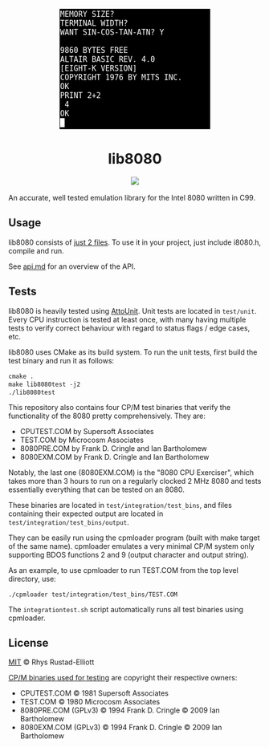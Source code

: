 <p align="center">
  <img src="images/8kbas.png"/>
</p>
<h1 align="center">lib8080</h1>
<p align="center">
  <img src="https://img.shields.io/travis/GunshipPenguin/lib8080/master.svg" />
</p>

An accurate, well tested emulation library for the Intel 8080 written in C99.

## Usage

lib8080 consists of
[just 2 files](https://github.com/GunshipPenguin/lib8080/tree/master/src). To use
it in your project, just include i8080.h, compile and run.

See [api.md](https://github.com/GunshipPenguin/lib8080/blob/master/api.md) for
an overview of the API.

## Tests

lib8080 is heavily tested using
[AttoUnit](https://github.com/GunshipPenguin/attounit). Unit tests are located
in `test/unit`. Every CPU instruction is tested at least once, with many having
multiple tests to verify correct behaviour with regard to status flags / edge
cases, etc.

lib8080 uses CMake as its build system. To run the unit tests, first build
the test binary and run it as follows:

```
cmake .
make lib8080test -j2
./lib8080test
```

This repository also contains four CP/M test binaries that verify the
functionality of the 8080 pretty comprehensively. They are:

- CPUTEST.COM by Supersoft Associates
- TEST.COM by Microcosm Associates
- 8080PRE.COM by Frank D. Cringle and Ian Bartholomew
- 8080EXM.COM by Frank D. Cringle and Ian Bartholomew

Notably, the last one (8080EXM.COM) is the "8080 CPU Exerciser", which takes
more than 3 hours to run on a regularly clocked 2 MHz 8080 and tests essentially
everything that can be tested on an 8080.

These binaries are located in `test/integration/test_bins`, and files containing
their expected output are located in `test/integration/test_bins/output`.

They can be easily run using the cpmloader program (built with make target of
the same name). cpmloader emulates a very minimal CP/M system only supporting
BDOS functions 2 and 9 (output character and output string).

As an example, to use cpmloader to run TEST.COM from the top level directory,
use:

```
./cpmloader test/integration/test_bins/TEST.COM
```

The `integrationtest.sh` script automatically runs all test binaries using
cpmloader.

## License

[MIT](https://github.com/GunshipPenguin/lib8080/blob/master/LICENSE) © Rhys Rustad-Elliott

[CP/M binaries used for
testing](https://github.com/GunshipPenguin/lib8080/tree/master/test/integration/test_bins)
are copyright their respective owners:
- CPUTEST.COM © 1981 Supersoft Associates
- TEST.COM © 1980 Microcosm Associates
- 8080PRE.COM (GPLv3) © 1994 Frank D. Cringle © 2009 Ian Bartholomew
- 8080EXM.COM (GPLv3) © 1994 Frank D. Cringle © 2009 Ian Bartholomew
